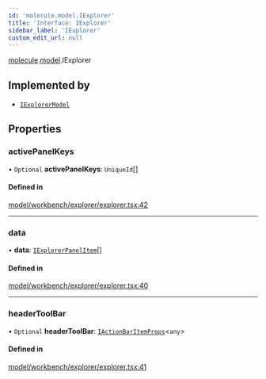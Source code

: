 ```yaml
---
id: 'molecule.model.IExplorer'
title: 'Interface: IExplorer'
sidebar_label: 'IExplorer'
custom_edit_url: null
---
```


[molecule](../namespaces/molecule).[model](../namespaces/molecule.model).IExplorer

## Implemented by

-   [`IExplorerModel`](../classes/molecule.model.IExplorerModel)

## Properties

### activePanelKeys

• `Optional` **activePanelKeys**: `UniqueId`[]

#### Defined in

[model/workbench/explorer/explorer.tsx:42](https://github.com/DTStack/molecule/blob/927b7d39/src/model/workbench/explorer/explorer.tsx#L42)

---

### data

• **data**: [`IExplorerPanelItem`](molecule.model.IExplorerPanelItem)[]

#### Defined in

[model/workbench/explorer/explorer.tsx:40](https://github.com/DTStack/molecule/blob/927b7d39/src/model/workbench/explorer/explorer.tsx#L40)

---

### headerToolBar

• `Optional` **headerToolBar**: [`IActionBarItemProps`](molecule.component.IActionBarItemProps)<`any`\>

#### Defined in

[model/workbench/explorer/explorer.tsx:41](https://github.com/DTStack/molecule/blob/927b7d39/src/model/workbench/explorer/explorer.tsx#L41)
